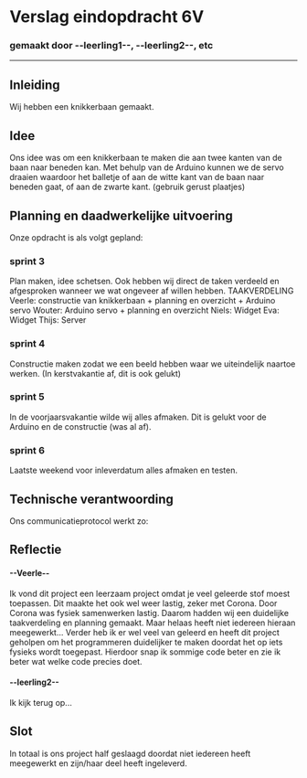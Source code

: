 # Verslag eindopdracht 6V
### gemaakt door --leerling1--, --leerling2--, etc

---

## Inleiding
Wij hebben een knikkerbaan gemaakt.



## Idee
Ons idee was om een knikkerbaan te maken die aan twee kanten van de baan naar beneden kan. Met behulp van de Arduino kunnen we de servo draaien waardoor het balletje of aan de witte kant van de baan naar beneden gaat, of aan de zwarte kant. 
(gebruik gerust plaatjes)



## Planning en daadwerkelijke uitvoering
Onze opdracht is als volgt gepland:

### sprint 3
Plan maken, idee schetsen. Ook hebben wij direct de taken verdeeld en afgesproken wanneer we wat ongeveer af willen hebben. 
TAAKVERDELING
Veerle: constructie van knikkerbaan + planning en overzicht + Arduino servo
Wouter: Arduino servo + planning en overzicht 
Niels: Widget
Eva: Widget
Thijs: Server

### sprint 4
Constructie maken zodat we een beeld hebben waar we uiteindelijk naartoe werken. (In kerstvakantie af, dit is ook gelukt)

### sprint 5
In de voorjaarsvakantie wilde wij alles afmaken. Dit is gelukt voor de Arduino en de constructie (was al af).

### sprint 6
Laatste weekend voor inleverdatum alles afmaken en testen.


## Technische verantwoording
Ons communicatieprotocol werkt zo:



## Reflectie
#### --Veerle--
Ik vond dit project een leerzaam project omdat je veel geleerde stof moest toepassen. Dit maakte het ook wel weer lastig, zeker met Corona. Door Corona was fysiek samenwerken lastig. Daarom hadden wij een duidelijke taakverdeling en planning gemaakt. Maar helaas heeft niet iedereen hieraan meegewerkt... Verder heb ik er wel veel van geleerd en heeft dit project geholpen om het programmeren duidelijker te maken doordat het op iets fysieks wordt toegepast. Hierdoor snap ik sommige code beter en zie ik beter wat welke code precies doet. 

#### --leerling2--
Ik kijk terug op...



## Slot
In totaal is ons project half geslaagd doordat niet iedereen heeft meegewerkt en zijn/haar deel heeft ingeleverd. 
